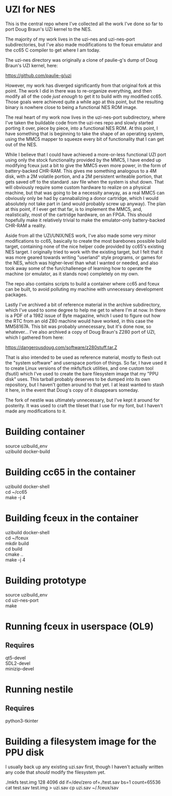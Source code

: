 # UZI for NES

This is the central repo where I've collected all the work I've done so
far to port Doug Braun's UZI kernel to the NES.

The majority of my work lives in the uzi-nes and uzi-nes-port
subdirectories, but I've also made modifications to the fceux emulator
and the cc65 C compiler to get where I am today.

The uzi-nes directory was originally a clone of paulie-g's dump of Doug
Braun's UZI kernel, here:

https://github.com/paulie-g/uzi

However, my work has diverged significantly from that original fork at
this point.  The work I did in there was to re-organize everything, and
then modify all of the code _just enough_ to get it to build with my
modified cc65.  Those goals were achieved quite a while ago at this
point, but the resulting binary is nowhere close to being a functional
NES ROM image.

The real heart of my work now lives in the uzi-nes-port subdirectory,
where I've taken the buildable code from the uzi-nes repo and slowly
started porting it over, piece by piece, into a functional NES ROM.  At
this point, I have something that is beginning to take the shape of an
operating system, using the MMC5 mapper to squeeze every bit of
functionality that I can get out of the NES.

While I believe that I could have achieved a more-or-less functional UZI
port using only the stock functionality provided by the MMC5, I have
ended up modifying fceux just a bit to give the MMC5 even more power, in
the form of battery-backed CHR-RAM.  This gives me something analogous
to a 4M disk, with a 2M volatile portion, and a 2M persistent writeable
portion, that gets saved off to the standard .sav file when the system
is shut down.  That will obviously require some custom hardware to
realize on a physical machine, but that was going to be a necessity
anwyay, as a real MMC5 can obviously only be had by cannabalizing a
donor cartridge, which I would absolutely not take part in (and would
probably screw up anyway).  The plan at this point, if I ever get that
far, is to implement the MMC5, and, realistically, most of the cartridge
hardware, on an FPGA.  This should hopefully make it relatively trivial
to make the emulator-only battery-backed CHR-RAM a reality.

Aside from all the UZI/UNIX/NES work, I've also made some very minor
modifications to cc65, basically to create the most barebones possible
build target, containing none of the nice helper code provided by cc65's
existing NES target.  I originally tried to work with the existing
target, but I felt that it was more geared towards writing "userland"
style programs, or games for the NES, which was higher-level than what I
wanted or needed, and also took away some of the fun/challenege of
learning how to operate the machine (or emulator, as it stands now)
completely on my own.

The repo also contains scripts to build a container where cc65 and fceux
can be built, to avoid polluting my machine with unnecessary development
packages.

Lastly I've archived a bit of reference material in the archive
subdirectory, which I've used to some degree to help me get to where I'm
at now.  In there is a PDF of a 1982 issue of Byte magazine, which I
used to figure out how the RTC from an old Z80 machine would have
worked, in this case the MM58167A.  This bit was probably unnecessary,
but it's done now, so whatever...  I've also archived a copy of Doug
Braun's Z280 port of UZI, which I gathered from here:

https://dangerousdoug.com/software/z280stuff.tar.Z

That is also intended to be used as reference material, mostly to flesh
out the "system software" and userspace portion of things.  So far, I
have used it to create Linux versions of the mkfs/fsck utilities, and
one custom tool (fsutil) which I've used to create the bare filesystem
image that my "PPU disk" uses.  This tarball probably deserves to be
dumped into its own repository, but I haven't gotten around to that yet.
I at least wanted to stash it here, in the event that Doug's copy of it
disappears someday.

The fork of nestile was ultimately unnecessary, but I've kept it around
for posterity.  It was used to craft the tileset that I use for my font,
but I haven't made any modifications to it.

# Building container

source uzibuild_env  
uzibuild docker-build  

# Building cc65 in the container

uzibuild docker-shell  
cd ~/cc65  
make -j 4  

# Building fceux in the container

uzibuild docker-shell  
cd ~/fceux  
mkdir build  
cd build  
cmake ..  
make -j 4  

# Building prototype

source uzibuild_env  
cd uzi-nes-port  
make  

# Running fceux in userspace (OL9)

## Requires

qt5-devel  
SDL2-devel  
minizip-devel  

# Running nestile

## Requires

python3-tkinter  

# Building a filesystem image for the PPU disk

I usually back up any existing uzi.sav first, though I haven't actually
written any code that _should_ modify the filesystem yet.

./mkfs test.img 128 4096
dd if=/dev/zero of=./test.sav bs=1 count=65536
cat test.sav test.img > uzi.sav
cp uzi.sav ~/.fceux/sav
